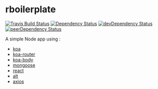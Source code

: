 # rboilerplate

[![Travis Build Status][build-badge]][build]
[![Dependency Status][deps-badge]][deps]
[![devDependency Status][dev-deps-badge]][dev-deps]
[![peerDependency Status][peer-deps-badge]][peer-deps]

A simple Node app using :
* [koa][koa]
* [koa-router][koa-router]
* [koa-body][koa-body]
* [mongoose][mongoose]
* [react][react]
* [alt][alt]
* [axios][axios]

[build-badge]: https://travis-ci.org/efouret/rboilerplate.svg?branch=master
[build]: https://travis-ci.org/efouret/rboilerplate

[deps-badge]: https://david-dm.org/efouret/rboilerplate.svg
[deps]: https://david-dm.org/efouret/rboilerplate

[dev-deps-badge]: https://david-dm.org/efouret/rboilerplate/dev-status.svg
[dev-deps]: https://david-dm.org/efouret/rboilerplate#info=devDependencies

[peer-deps-badge]: https://david-dm.org/efouret/rboilerplate/peer-status.svg
[peer-deps]: https://david-dm.org/efouret/rboilerplate#info=peerDependencies

[koa]: http://koajs.com/
[koa-router]: https://github.com/alexmingoia/koa-router
[koa-body]: https://github.com/dlau/koa-body
[mongoose]: http://mongoosejs.com/
[react]: http://facebook.github.io/react/
[alt]: http://alt.js.org/
[axios]: https://github.com/mzabriskie/axios
